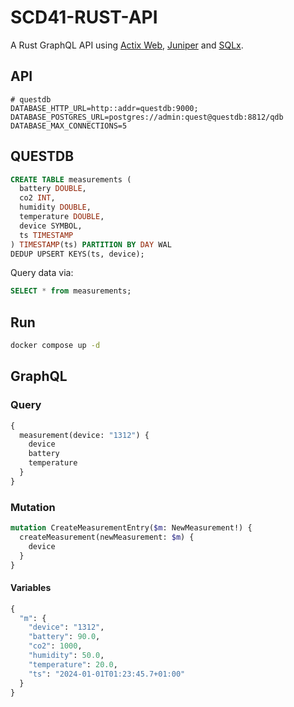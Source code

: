 # SCD41-RUST-API

A Rust GraphQL API using [Actix Web](https://actix.rs/), [Juniper](https://github.com/graphql-rust/juniper) and [SQLx](https://github.com/launchbadge/sqlx/blob/main/README.md).

## API

```env
# questdb
DATABASE_HTTP_URL=http::addr=questdb:9000;
DATABASE_POSTGRES_URL=postgres://admin:quest@questdb:8812/qdb
DATABASE_MAX_CONNECTIONS=5
```

## QUESTDB

```sql
CREATE TABLE measurements (
  battery DOUBLE,
  co2 INT,
  humidity DOUBLE,
  temperature DOUBLE,
  device SYMBOL,
  ts TIMESTAMP
) TIMESTAMP(ts) PARTITION BY DAY WAL
DEDUP UPSERT KEYS(ts, device);
```

Query data via:

```sql
SELECT * from measurements;
```

## Run

```sh
docker compose up -d
```

## GraphQL

### Query

```graphql
{
  measurement(device: "1312") {
    device
    battery
    temperature
  } 
}
```

### Mutation

```graphql
mutation CreateMeasurementEntry($m: NewMeasurement!) {
  createMeasurement(newMeasurement: $m) {
    device
  }
}
```

#### Variables

```graphql
{
  "m": {
    "device": "1312",
    "battery": 90.0,
    "co2": 1000,
    "humidity": 50.0,
    "temperature": 20.0,
    "ts": "2024-01-01T01:23:45.7+01:00"
  }
}
```
